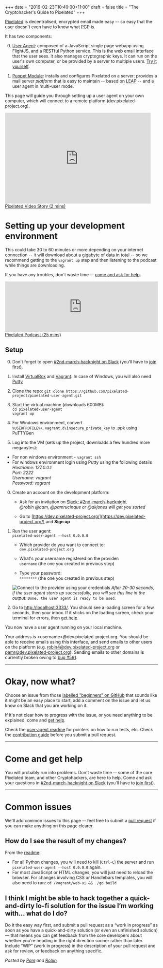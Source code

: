 +++
date = "2016-02-23T10:40:00+11:00"
draft = false
title = "The Cryptohacker's Guide to Pixelated"
+++

[Pixelated](https://pixelated-project.org/) is decentralised, encrypted email made easy -- so easy that the user doesn't even have to know what [PGP](https://en.wikipedia.org/wiki/Pretty_Good_Privacy) is.

It has two components:

0. [User Agent](https://github.com/pixelated/pixelated-user-agent): composed of a JavaScript single page webapp using FlightJS, and a RESTful Python service. This is the web email interface that the user sees. It also manages cryptographic keys. It can run on the user's own computer, or be provided by a server to multiple users. [Try it yourself](https://try.pixelated-project.org:8080/auth/login?next=%2F). 

0. [Puppet Module](https://github.com/pixelated/puppet-pixelated): installs and configures Pixelated on a server; provides a mail server _platform_ that is easy to maintain -- based on [LEAP](https://leap.se) -- and a user agent in multi-user mode. 

This page will guide you through setting up a user agent on your own computer, which will connect to a remote platform (dev.pixelated-project.org).

<div class="center">
<iframe class="wistia_embed" name="wistia_embed" src="https://fast.wistia.net/embed/iframe/8tov3e9tnu" allowtransparency="true" frameborder="0" scrolling="no" width="480" height="298"></iframe><br/><a class="wistia-linkback" href="https://thoughtworks.wistia.com/medias/8tov3e9tnu">Pixelated Video Story (2 mins)</a>
</div>

  
# Setting up your development environment

This could take 30 to 60 minutes or more depending on your internet connection -- it will download about a gigabyte of data in total -- so we recommend getting to the `vagrant up` step and then listening to the podcast while things are downloading.

If you have any troubles, don't waste time -- [come and ask for help](#troubles).

<div class="center">
<iframe width="100%" height="166" scrolling="no" frameborder="no" src="https://w.soundcloud.com/player/?url=https%3A//api.soundcloud.com/tracks/212550680&amp;color=ff5500&amp;auto_play=false&amp;hide_related=false&amp;show_comments=true&amp;show_user=true&amp;show_reposts=false"></iframe>
<a href="https://soundcloud.com/thoughtworks/pixelated-why-secure-communication-is-essential">Pixelated Podcast (25 mins)</a>
</div>


## Setup

0. Don't forget to open [#2nd-march-hacknight on Slack](https://cryptohack.slack.com/messages/2nd-march-hacknight/) (you'll have to [join first](https://cryptohack.herokuapp.com/)).

0. Install [VirtualBox](https://www.virtualbox.org/wiki/Downloads) and  [Vagrant](https://www.vagrantup.com/downloads.html). In case of Windows, you will also need [Putty](http://www.putty.org/)

0. Clone the repo:
  ` git clone https://github.com/pixelated-project/pixelated-user-agent.git `

0. Start the virtual machine (downloads 600MB):<br/>
  ` cd pixelated-user-agent ` <br/>
  `vagrant up`

0. For Windows environment, convert `%USERPROFILE%\.vagrant.d\insecure_private_key`  to .ppk using PuTTYGen<br/>

0. Log into the VM (sets up the project, downloads a few hundred more megabytes): <br/>
  - For non windows environment - ` vagrant ssh `
  - For windows environment login using Putty using the following details <br/>
  *Hostname: 127.0.0.1* <br/>
  *Port: 2222* <br/>
  *Username: vagrant* <br/>
  *Password: vagrant*

0. Create an account on the development platform:
    - Ask for an invitation on [Slack: #2nd-march-hacknight](https://cryptohack.slack.com/messages/2nd-march-hacknight)<br/>
    *@robin @cam, @pamrucinque or @akjones will get you sorted*

    - Go to [https://dev.pixelated-project.org/](https://dev.pixelated-project.org/) and **Sign up**

0. Run the user agent: <br/>
    `pixelated-user-agent --host 0.0.0.0`

    - Which provider do you want to connect to: <br/>
      `dev.pixelated-project.org`

    - What's your username registered on the provider: <br/>
      `username` (the one you created in previous step)

    - Type your password: <br/>
      `********` (the one you created in previous step)

    ![Connect to the provider using your credentials](/images/pixelated-guide-1.png)
    _After 20-30 seconds, if the user agent starts up successfully, you will see this line in the output:_ `Done, the user agent is ready to be used`.

0. Go to [http://localhost:3333/](http://localhost:3333/). You should see a loading screen for a few seconds, then your inbox. If it sticks on the loading screen, check your terminal for errors, then [get help](#troubles).

You now have a user agent running on your local machine. 

Your address is &lt;username&gt;@dev.pixelated-project.org. You should be able to receive emails using this interface, and send emails to other users on the platform (e.g. robin4@dev.pixelated-project.org or pamr@dev.pixelated-project.org). Sending emails to other domains is currently broken owing to [bug #591](https://github.com/pixelated/pixelated-user-agent/issues/591).


-------------------------------------------------------------------------------------------

# Okay, now what?

Choose an issue from those [labelled "beginners" on GitHub](https://github.com/pixelated/pixelated-user-agent/issues?utf8=%E2%9C%93&q=is%3Aopen+is%3Aissue+label%3ABeginners+) that sounds like it might be an easy place to start, add a comment on the issue and let us know on Slack that you are working on it. 

If it's not clear how to progress with the issue, or you need anything to be explained, come and [get help](#troubles).

Check the [user-agent readme](https://github.com/pixelated/pixelated-user-agent/blob/master/README.md) for pointers on how to run tests, etc. Check the [contribution guide](https://github.com/pixelated/pixelated-user-agent/blob/master/CONTRIBUTING.md) before you submit a pull request.

-------------------------------------------------------------------------------------------
# <a name="troubles"></a>Come and get help

You will probably run into problems. Don't waste time -- some of the core Pixelated team, and other Cryptohackers, are here to help. Come and ask your questions in [#2nd-march-hacknight on Slack](https://cryptohack.slack.com/messages/2nd-march-hacknight/) (you'll have to [join first](https://cryptohack.herokuapp.com/)). 

-------------------------------------------------------------------------------------------
# Common issues

We'll add common issues to this page -- feel free to submit a [pull request](https://github.com/cryptohack/cryptohack.net/blob/master/content/post/pixelated-guide.md) if you can make anything on this page clearer.

## How do I see the result of my changes?

From the [readme](https://github.com/pixelated/pixelated-user-agent/blob/master/README.md):

* For all Python changes, you will need to kill (`Ctrl-C`) the server and run `pixelated-user-agent --host 0.0.0.0` again.
* For most JavaScript or HTML changes, you will just need to reload the browser. For changes involving CSS or Handlebars templates, you will also need to run: `cd /vagrant/web-ui && ./go build`

## I think I might be able to hack together a quick-and-dirty lo-fi solution for the issue I’m working with... what do I do?
 
Do it the easy way first, and submit a pull request as a “work in progress” as soon as you have a quick-and-dirty solution (or even an unfinished solution) — that means you can get feedback from the core developers about whether you're heading in the right direction sooner rather than later.  Include “WIP” (work in progress) in the description of your pull request and ask for review, or feedback on anything specific.

*Posted by [Pam](https://twitter.com/pamrucinque) and [Robin](https://twitter.com/rdoh)*
